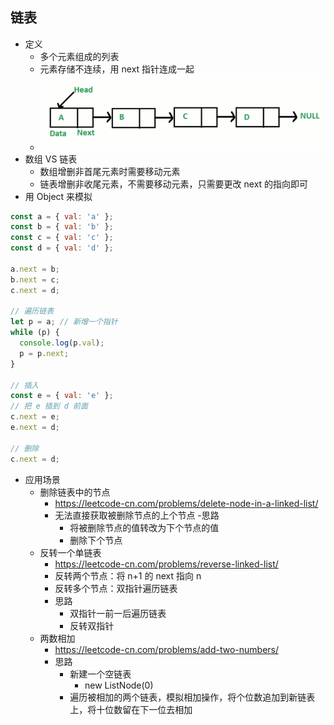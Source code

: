 ## 链表
- 定义
  - 多个元素组成的列表
  - 元素存储不连续，用 next 指针连成一起
  - ![链表图示](../assets/4-1.png) 
- 数组 VS 链表
  - 数组增删非首尾元素时需要移动元素
  - 链表增删非收尾元素，不需要移动元素，只需要更改 next 的指向即可
- 用 Object 来模拟
```js
const a = { val: 'a' };
const b = { val: 'b' };
const c = { val: 'c' };
const d = { val: 'd' };

a.next = b;
b.next = c;
c.next = d;

// 遍历链表
let p = a; // 新增一个指针
while (p) {
  console.log(p.val);
  p = p.next;
}

// 插入
const e = { val: 'e' };
// 把 e 插到 d 前面
c.next = e;
e.next = d;

// 删除
c.next = d;

```
- 应用场景
  - 删除链表中的节点
    - https://leetcode-cn.com/problems/delete-node-in-a-linked-list/
    - 无法直接获取被删除节点的上个节点
    -思路
      - 将被删除节点的值转改为下个节点的值
      - 删除下个节点
  - 反转一个单链表
    - https://leetcode-cn.com/problems/reverse-linked-list/
    - 反转两个节点：将 n+1 的 next 指向 n
    - 反转多个节点：双指针遍历链表
    - 思路
      - 双指针一前一后遍历链表
      - 反转双指针
  - 两数相加
    - https://leetcode-cn.com/problems/add-two-numbers/
    - 思路
      - 新建一个空链表
        - new ListNode(0)
      - 遍历被相加的两个链表，模拟相加操作，将个位数追加到新链表上，将十位数留在下一位去相加